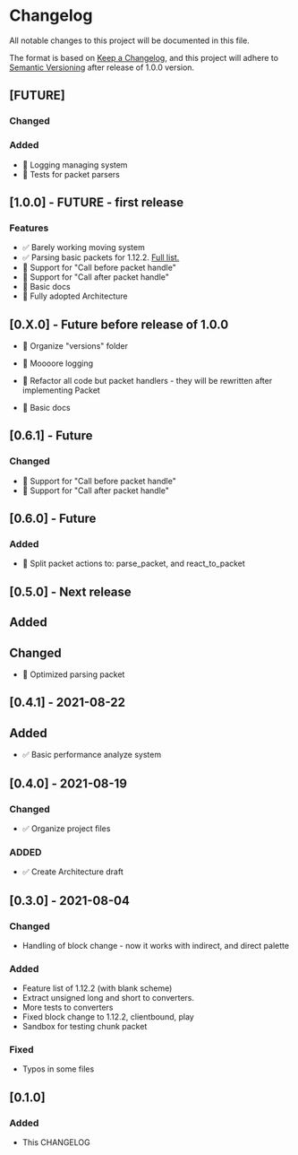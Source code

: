 # Changelog

All notable changes to this project will be documented in this file.

The format is based on [Keep a Changelog](https://keepachangelog.com/en/1.0.0/),
and this project will adhere
to [Semantic Versioning](https://semver.org/spec/v2.0.0.html) after release of
1.0.0 version.

## [FUTURE]

### Changed

### Added

- 🔲 Logging managing system
- 🔲 Tests for packet parsers

## [1.0.0] - FUTURE - first release

### Features

- ✅ Barely working moving system
- ✅ Parsing basic packets for
  1.12.2. [Full list.](/MinecraftConsoleClient/versions/v1_12_2/FEATURES.md)
- 🔲 Support for "Call before packet handle"
- 🔲 Support for "Call after packet handle"
- 🔲 Basic docs
- 🔲 Fully adopted Architecture

## [0.X.0] - Future before release of 1.0.0

- 🔲 Organize "versions" folder

- 🔲 Moooore logging
- 🔲 Refactor all code but packet handlers - they will be rewritten after
  implementing Packet

- 🔲 Basic docs

## [0.6.1] - Future

### Changed

- 🔲 Support for "Call before packet handle"
- 🔲 Support for "Call after packet handle"

## [0.6.0] - Future

### Added

- 🔲 Split packet actions to: parse_packet, and react_to_packet

## [0.5.0] - Next release

## Added

## Changed

- 🔲 Optimized parsing packet

## [0.4.1] - 2021-08-22

## Added
- ✅ Basic performance analyze system

## [0.4.0] - 2021-08-19

### Changed

- ✅ Organize project files

### ADDED

- ✅ Create Architecture draft

## [0.3.0] - 2021-08-04

### Changed

- Handling of block change - now it works with indirect, and direct palette

### Added

- Feature list of 1.12.2 (with blank scheme)
- Extract unsigned long and short to converters.
- More tests to converters
- Fixed block change to 1.12.2, clientbound, play
- Sandbox for testing chunk packet

### Fixed

- Typos in some files

## [0.1.0]

### Added

- This CHANGELOG